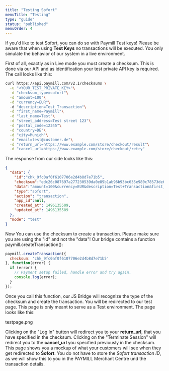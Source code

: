 ```yaml
---
title: "Testing Sofort"
menuTitle: "Testing"
type: "guide"
status: "published"
menuOrder: 4
---
```


If you'd like to test Sofort, you can do so with Paymill Test keys!
Please be aware that when using **Test Keys** no transactions will be executed. You only simulate the behavior of our system in a live environment.

First of all, exactly as in Live mode you must create a checksum. This is done via our API and as identification your test private API key is required. The call looks like this:

```bash
curl https://api.paymill.com/v2.1/checksums \
  -u "<YOUR_TEST_PRIVATE_KEY>"\
  -d "checksum_type=sofort"\
  -d "amount=100"\
  -d "currency=EUR"\  
  -d "description=Test Transaction"\
  -d "first_name=Paymill"\
  -d "last_name=Test"\
  -d "street_address=Test street 123"\
  -d "postal_code=12345"\
  -d "country=DE"\
  -d "city=Munich"\
  -d "email=test@customer.de"\
  -d "return_url=https://www.example.com/store/checkout/result"\
  -d "cancel_url=https://www.example.com/store/checkout/retry"
```

The response from our side looks like this:

```JSON
{
  "data": {
    "id":"chk_9fc0af0f6107706e2d4b8d7e71b5",
    "checksum":"edc26c087697a277230539da0e89b1ab96b93bc635e980c78573de6be3041689c77401bc299aa8c98cda33abe6b097f3df009feb495b19215f407c9655401c1b",
    "data":"amount=100&currency=EUR&description=Test+Transaction&first_name=first_name=Paymill&last_name=Test&street_address=Test+street+123&postal_code=12345&country=DE&city=Munich&email=test@customer.de&return_url=https%3A%2F%2Fwww.example.com%2Fstore%2Fcheckout%2Fresult&cancel_url=https%3A%2F%2Fwww.example.com%2Fstore%2Fcheckout%2Fretry",
    "type":"sofort",
    "action": "transaction",
    "app_id":null,
    "created_at": 1496135509,
    "updated_at": 1496135509
  },
  "mode": "test"
}
```
Now You can use the checksum to create a transaction. Please make sure you are using the "id" and not the "data"!
Our bridge contains a function paymill.createTransaction():

```Javascript
paymill.createTransaction({
  checksum: 'chk_9fc0af0f6107706e2d4b8d7e71b5'
}, function(error) {
  if (error) {
    // Payment setup failed, handle error and try again.
    console.log(error);
  }
});
```

Once you call this function, our JS Bridge will recognize the type of the checksum and create the transaction. You will be redirected to our test page. This page is only meant to serve as a Test environment.
The page looks like this:

testpage.png

Clicking on the "Log In" button will redirect you to your **return_url**, that you have specified in the checksum.
Clicking on the "Terminate Session" will redirect you to the **cancel_url** you specified previously in the checksum.
This page shows you a mockup of what your customers will see when they get redirected to **Sofort**.
You do not have to store the *Sofort transaction ID*, as we will show this to you in the PAYMILL Merchant Centre und the transaction details.

